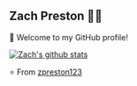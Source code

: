 ## Zach Preston 👨‍💻

🎉 Welcome to my GitHub profile!

[![Zach's github stats](https://github-readme-stats.vercel.app/api?username=zpreston123&show_icons=true&theme=dark)](https://github.com/zpreston123)

⭐️ From [zpreston123](https://github.com/zpreston123)
